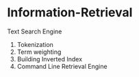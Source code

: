 # Information-Retrieval
Text Search Engine
1) Tokenization
2) Term weighting
3) Building Inverted Index
4) Command Line Retrieval Engine
